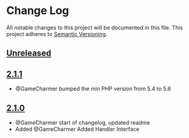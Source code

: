 # Change Log
All notable changes to this project will be documented in this file.
This project adheres to [Semantic Versioning](http://semver.org/).

## [Unreleased](https://gitlab.konghack.com/GCWorld/Interfaces)



## [2.1.1](https://gitlab.konghack.com/GCWorld/Interfaces/compare/2.1.0...2.1.1)
 - @GameCharmer bumped the min PHP version from 5.4 to 5.6


## [2.1.0](https://gitlab.konghack.com/GCWorld/Interfaces/compare/2.0.6...2.1.0)
 - @GameCharmer start of changelog, updated readme
 - Added @GameCharmer Added Handler Interface
